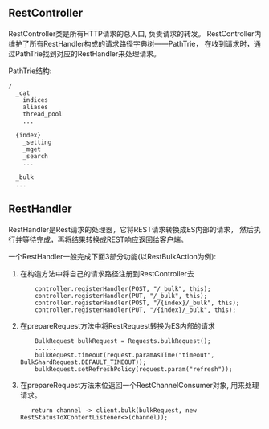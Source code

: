 ## RestController 
RestController类是所有HTTP请求的总入口, 负责请求的转发。
RestController内维护了所有RestHandler构成的请求路径字典树——PathTrie，
在收到请求时，通过PathTrie找到对应的RestHandler来处理请求。

PathTrie结构: 
```text
/
  _cat
    indices
    aliases
    thread_pool 
    ...
	
  {index}
    _setting
    _mget 
    _search
    ...
	
  _bulk
  ...
``` 

## RestHandler 
RestHandler是Rest请求的处理器，它将REST请求转换成ES内部的请求，
然后执行并等待完成，再将结果转换成REST响应返回给客户端。

一个RestHandler一般完成下面3部分功能(以RestBulkAction为例): 
1. 在构造方法中将自己的请求路径注册到RestController去
    ```text
        controller.registerHandler(POST, "/_bulk", this);
        controller.registerHandler(PUT, "/_bulk", this);
        controller.registerHandler(POST, "/{index}/_bulk", this);
        controller.registerHandler(PUT, "/{index}/_bulk", this);
    ```
2. 在prepareRequest方法中将RestRequest转换为ES内部的请求
    ```text
        BulkRequest bulkRequest = Requests.bulkRequest();
        ......
        bulkRequest.timeout(request.paramAsTime("timeout", BulkShardRequest.DEFAULT_TIMEOUT));
        bulkRequest.setRefreshPolicy(request.param("refresh"));
    ```
3. 在prepareRequest方法末位返回一个RestChannelConsumer对象, 用来处理请求。
    ```text
       return channel -> client.bulk(bulkRequest, new RestStatusToXContentListener<>(channel));
    ```